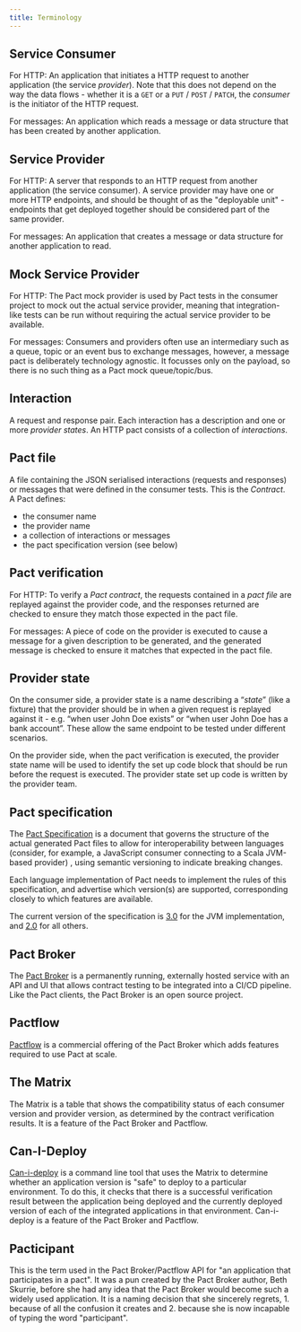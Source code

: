 ```yaml
---
title: Terminology
---
```


## Service Consumer

For HTTP: An application that initiates a HTTP request to another application \(the service _provider_\). Note that this does not depend on the way the data flows - whether it is a `GET` or a `PUT` / `POST` / `PATCH`, the _consumer_ is the initiator of the HTTP request.

For messages: An application which reads a message or data structure that has been created by another application.

## Service Provider

For HTTP: A server that responds to an HTTP request from another application \(the service consumer\). A service provider may have one or more HTTP endpoints, and should be thought of as the "deployable unit" - endpoints that get deployed together should be considered part of the same provider.

For messages: An application that creates a message or data structure for another application to read.

## Mock Service Provider

For HTTP: The Pact mock provider is used by Pact tests in the consumer project to mock out the actual service provider, meaning that integration-like tests can be run without requiring the actual service provider to be available.

For messages: Consumers and providers often use an intermediary such as a queue, topic or an event bus to exchange messages, however, a message pact is deliberately technology agnostic. It focusses only on the payload, so there is no such thing as a Pact mock queue/topic/bus.

## Interaction

A request and response pair. Each interaction has a description and one or more _provider states_. An HTTP pact consists of a collection of _interactions_.

## Pact file

A file containing the JSON serialised interactions \(requests and responses\) or messages that were defined in the consumer tests. This is the _Contract_. A Pact defines:

* the consumer name
* the provider name
* a collection of interactions or messages
* the pact specification version \(see below\)

## Pact verification

For HTTP: To verify a _Pact contract_, the requests contained in a _pact file_ are replayed against the provider code, and the responses returned are checked to ensure they match those expected in the pact file.

For messages: A piece of code on the provider is executed to cause a message for a given description to be generated, and the generated message is checked to ensure it matches that expected in the pact file.

## Provider state

On the consumer side, a provider state is a name describing a “_state_” \(like a fixture\) that the provider should be in when a given request is replayed against it - e.g. “when user John Doe exists” or “when user John Doe has a bank account”. These allow the same endpoint to be tested under different scenarios.

On the provider side, when the pact verification is executed, the provider state name will be used to identify the set up code block that should be run before the request is executed. The provider state set up code is written by the provider team.

## Pact specification

The [Pact Specification](https://github.com/pact-foundation/pact-specification) is a document that governs the structure of the actual generated Pact files to allow for interoperability between languages \(consider, for example, a JavaScript consumer connecting to a Scala JVM-based provider\) , using semantic versioning to indicate breaking changes.

Each language implementation of Pact needs to implement the rules of this specification, and advertise which version\(s\) are supported, corresponding closely to which features are available.

The current version of the specification is [3.0](https://github.com/pact-foundation/pact-specification/tree/version-3) for the JVM implementation, and [2.0](https://github.com/pact-foundation/pact-specification/tree/version-2) for all others.

## Pact Broker

The [Pact Broker](/pact_broker) is a permanently running, externally hosted service with an API and UI that allows contract testing to be integrated into a CI/CD pipeline. Like the Pact clients, the Pact Broker is an open source project.

## Pactflow

[Pactflow](https://pactflow.io/?utm_source=ossdocs&utm_campaign=terminology) is a commercial offering of the Pact Broker which adds features required to use Pact at scale.

## The Matrix

The Matrix is a table that shows the compatibility status of each consumer version and provider version, as determined by the contract verification results. It is a feature of the Pact Broker and Pactflow.

## Can-I-Deploy 

[Can-i-deploy](/pact_broker/can_i_deploy) is a command line tool that uses the Matrix to determine whether an application version is "safe" to deploy to a particular environment. To do this, it checks that there is a successful verification result between the application being deployed and the currently deployed version of each of the integrated applications in that environment. Can-i-deploy is a feature of the Pact Broker and Pactflow.

## Pacticipant

This is the term used in the Pact Broker/Pactflow API for "an application that participates in a pact". It was a pun created by the Pact Broker author, Beth Skurrie, before she had any idea that the Pact Broker would become such a widely used application. It is a naming decision that she sincerely regrets, 1. because of all the confusion it creates and 2. because she is now incapable of typing the word "participant".

